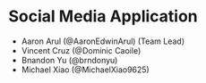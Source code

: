 # Social Media Application
- Aaron Arul (@AaronEdwinArul) (Team Lead)
- Vincent Cruz (@Dominic Caoile)
- Bnandon Yu (@brndonyu)
- Michael Xiao (@MichaelXiao9625)

